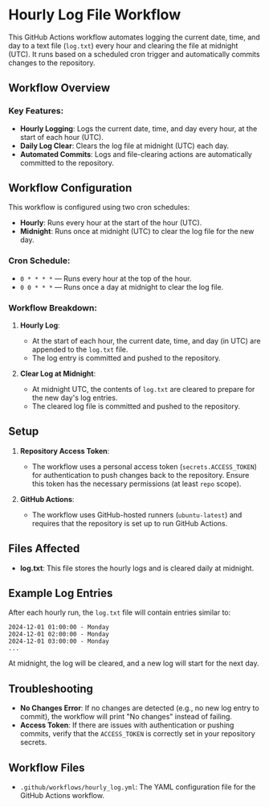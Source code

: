 # Hourly Log File Workflow

This GitHub Actions workflow automates logging the current date, time, and day to a text file (`log.txt`) every hour and clearing the file at midnight (UTC). It runs based on a scheduled cron trigger and automatically commits changes to the repository.

## Workflow Overview

### Key Features:
- **Hourly Logging**: Logs the current date, time, and day every hour, at the start of each hour (UTC).
- **Daily Log Clear**: Clears the log file at midnight (UTC) each day.
- **Automated Commits**: Logs and file-clearing actions are automatically committed to the repository.

## Workflow Configuration

This workflow is configured using two cron schedules:
- **Hourly**: Runs every hour at the start of the hour (UTC).
- **Midnight**: Runs once at midnight (UTC) to clear the log file for the new day.

### Cron Schedule:
- `0 * * * *` — Runs every hour at the top of the hour.
- `0 0 * * *` — Runs once a day at midnight to clear the log file.

### Workflow Breakdown:
1. **Hourly Log**:
    - At the start of each hour, the current date, time, and day (in UTC) are appended to the `log.txt` file.
    - The log entry is committed and pushed to the repository.

2. **Clear Log at Midnight**:
    - At midnight UTC, the contents of `log.txt` are cleared to prepare for the new day's log entries.
    - The cleared log file is committed and pushed to the repository.

## Setup

1. **Repository Access Token**:
   - The workflow uses a personal access token (`secrets.ACCESS_TOKEN`) for authentication to push changes back to the repository. Ensure this token has the necessary permissions (at least `repo` scope).

2. **GitHub Actions**:
   - The workflow uses GitHub-hosted runners (`ubuntu-latest`) and requires that the repository is set up to run GitHub Actions.

## Files Affected
- **log.txt**: This file stores the hourly logs and is cleared daily at midnight.
  
## Example Log Entries

After each hourly run, the `log.txt` file will contain entries similar to:

```
2024-12-01 01:00:00 - Monday
2024-12-01 02:00:00 - Monday
2024-12-01 03:00:00 - Monday
...
```

At midnight, the log will be cleared, and a new log will start for the next day.

## Troubleshooting

- **No Changes Error**: If no changes are detected (e.g., no new log entry to commit), the workflow will print "No changes" instead of failing.
- **Access Token**: If there are issues with authentication or pushing commits, verify that the `ACCESS_TOKEN` is correctly set in your repository secrets.

## Workflow Files

- `.github/workflows/hourly_log.yml`: The YAML configuration file for the GitHub Actions workflow.

